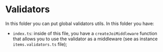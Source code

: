 # Validators

In this folder you can put global validators utils. In this folder you have:

- `index.ts`: inside of this file, you have a `createJoiMiddleware` function that allows you to use the validator as a middleware (see as instance `items.validators.ts` file);
